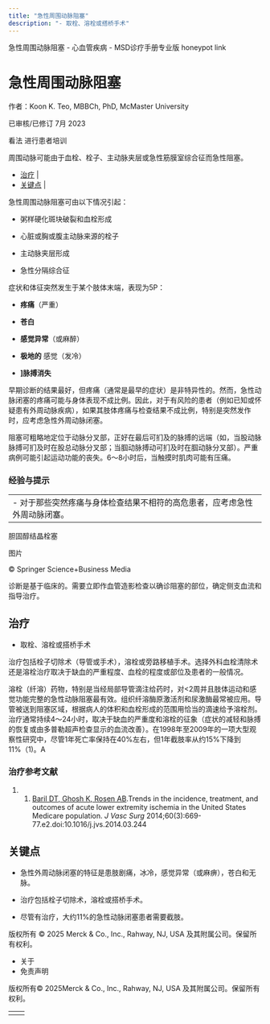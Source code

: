 ```yaml
---
title: "急性周围动脉阻塞"
description: "- 取栓、溶栓或搭桥手术"
---
```


﻿急性周围动脉阻塞 \- 心血管疾病 \- MSD诊疗手册专业版 honeypot link

# 急性周围动脉阻塞

作者：Koon K. Teo, MBBCh, PhD, McMaster University

已审核/已修订 7月 2023

看法 进行患者培训

周围动脉可能由于血栓、栓子、主动脉夹层或急性筋膜室综合征而急性阻塞。

- [治疗](#治疗_v53774293_zh) \|
- [关键点](#关键点_v44226372_zh) \|

急性周围动脉阻塞可由以下情况引起：

- 粥样硬化斑块破裂和血栓形成

- 心脏或胸或腹主动脉来源的栓子

- 主动脉夹层形成

- 急性分隔综合征


症状和体征突然发生于某个肢体末端，表现为5P：

- **疼痛**（严重）

- **苍白**

- **感觉异常**（或麻醉）

- **极地的** 感觉（发冷）

- **\]脉搏消失**


早期诊断的结果最好，但疼痛（通常是最早的症状）是非特异性的。然而，急性动脉闭塞的疼痛可能与身体表现不成比例。因此，对于有风险的患者（例如已知或怀疑患有外周动脉疾病），如果其肢体疼痛与检查结果不成比例，特别是突然发作时，应考虑急性外周动脉闭塞。

阻塞可粗略地定位于动脉分叉部，正好在最后可扪及的脉搏的远端（如，当股动脉脉搏可扪及时在股总动脉分叉部；当腘动脉搏动可扪及时在腘动脉分叉部）。严重病例可能引起运动功能的丧失。6～8小时后，当触摸时肌肉可能有压痛。

### 经验与提示

|     |
| --- |
| - 对于那些突然疼痛与身体检查结果不相符的高危患者，应考虑急性外周动脉闭塞。 |

胆固醇结晶栓塞



图片

© Springer Science+Business Media

诊断是基于临床的。需要立即作血管造影检查以确诊阻塞的部位，确定侧支血流和指导治疗。

## 治疗

- 取栓、溶栓或搭桥手术


治疗包括栓子切除术（导管或手术），溶栓或旁路移植手术。选择外科血栓清除术还是溶栓治疗取决于缺血的严重程度、血栓的程度或部位及患者的一般情况。

溶栓（纤溶）药物，特别是当经局部导管滴注给药时，对<2周并且肢体运动和感觉功能完整的急性动脉阻塞最有效。组织纤溶酶原激活剂和尿激酶最常被应用。导管被送到阻塞区域，根据病人的体积和血栓形成的范围用恰当的滴速给予溶栓剂。治疗通常持续4～24小时，取决于缺血的严重度和溶栓的征象（症状的减轻和脉搏的恢复或由多普勒超声检查显示的血流改善）。在1998年至2009年的一项大型观察性研究中，尽管1年死亡率保持在40%左右，但1年截肢率从约15%下降到11%（1)。A

### 治疗参考文献

1. 1. [Baril DT, Ghosh K, Rosen AB](https://www.ncbi.nlm.nih.gov/pmc/articles/PMC4492305/).Trends in the incidence, treatment, and outcomes of acute lower extremity ischemia in the United States Medicare population. _J Vasc Surg_ 2014;60(3):669-77.e2.doi:10.1016/j.jvs.2014.03.244


## 关键点

- 急性外周动脉闭塞的特征是患肢剧痛，冰冷，感觉异常（或麻痹），苍白和无脉。

- 治疗包括栓子切除术，溶栓或搭桥手术。

- 尽管有治疗，大约11%的急性动脉闭塞患者需要截肢。




版权所有 © 2025
Merck & Co., Inc., Rahway, NJ, USA 及其附属公司。保留所有权利。

- 关于
- 免责声明

版权所有© 2025Merck & Co., Inc., Rahway, NJ, USA 及其附属公司。保留所有权利。

|     |     |
| --- | --- |
|  |  |